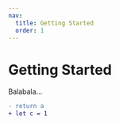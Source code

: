 ```yaml
---
nav:
  title: Getting Started
  order: 1
---
```


# Getting Started

Balabala...

```diff
- return a
+ let c = 1
```
